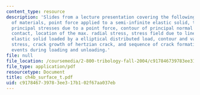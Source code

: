 ```yaml
---
content_type: resource
description: 'Slides from a lecture presentation covering the following topics: Response
  of materials, point force applied to a semi-infinite elastic solid, trajectory of
  principal stresses due to a point force, contour of principal normal stresses, Hertzian
  contact, location of the max. radial stress, stress field due to line load, semi-infinite
  elastic solid loaded by a elliptical distributed load, contour and variation of
  stress, crack growth of hertzian crack, and sequence of crack formation and growth
  events during loading and unloading.'
file: null
file_location: /coursemedia/2-800-tribology-fall-2004/c917846739783ee317b102f67aa037eb_ch4b_surface_t.pdf
file_type: application/pdf
resourcetype: Document
title: ch4b_surface_t.pdf
uid: c9178467-3978-3ee3-17b1-02f67aa037eb
---
```

